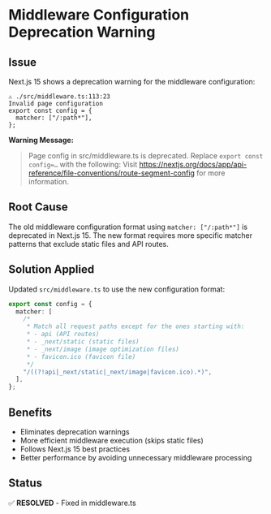 # Middleware Configuration Deprecation Warning

## Issue
Next.js 15 shows a deprecation warning for the middleware configuration:

```
⚠ ./src/middleware.ts:113:23
Invalid page configuration
export const config = {
  matcher: ["/:path*"],
};
```

**Warning Message:**
> Page config in src/middleware.ts is deprecated. Replace `export const config=…` with the following:
> Visit https://nextjs.org/docs/app/api-reference/file-conventions/route-segment-config for more information.

## Root Cause
The old middleware configuration format using `matcher: ["/:path*"]` is deprecated in Next.js 15. The new format requires more specific matcher patterns that exclude static files and API routes.

## Solution Applied
Updated `src/middleware.ts` to use the new configuration format:

```typescript
export const config = {
  matcher: [
    /*
     * Match all request paths except for the ones starting with:
     * - api (API routes)
     * - _next/static (static files)
     * - _next/image (image optimization files)
     * - favicon.ico (favicon file)
     */
    "/((?!api|_next/static|_next/image|favicon.ico).*)",
  ],
};
```

## Benefits
- Eliminates deprecation warnings
- More efficient middleware execution (skips static files)
- Follows Next.js 15 best practices
- Better performance by avoiding unnecessary middleware processing

## Status
✅ **RESOLVED** - Fixed in middleware.ts
